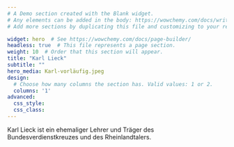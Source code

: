 ```yaml
---
# A Demo section created with the Blank widget.
# Any elements can be added in the body: https://wowchemy.com/docs/writing-markdown-latex/
# Add more sections by duplicating this file and customizing to your requirements.

widget: hero  # See https://wowchemy.com/docs/page-builder/
headless: true  # This file represents a page section.
weight: 10  # Order that this section will appear.
title: "Karl Lieck"
subtitle: ""
hero_media: Karl-vorläufig.jpeg
design:
  # Choose how many columns the section has. Valid values: 1 or 2.
  columns: '1'
advanced:
  css_style:
  css_class:
---
```


Karl Lieck ist ein ehemaliger Lehrer und Träger des Bundesverdienstkreuzes und des Rheinlandtalers.
